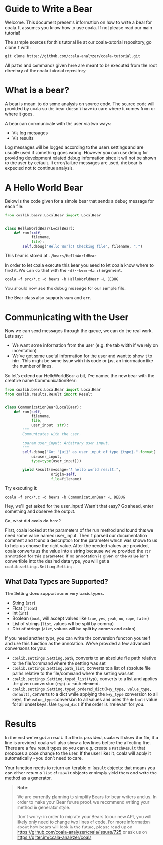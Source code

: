 # Guide to Write a Bear

Welcome. This document presents information on how to write a bear for coala.
It assumes you know how to use coala. If not please read our main tutorial!

The sample sources for this tutorial lie at our coala-tutorial repository, go
clone it with:

```
git clone https://github.com/coala-analyzer/coala-tutorial.git
```

All paths and commands given here are meant to be executed from the root
directory of the coala-tutorial repository.

# What is a bear?

A bear is meant to do some analysis on source code. The source code will
provided by coala so the bear doesn't have to care where it comes from or where
it goes.

A bear can communicate with the user via two ways:

 * Via log messages
 * Via results

Log messages will be logged according to the users settings and are usually
used if something goes wrong. However you can use debug for providing
development related debug information since it will not be shown to the user by
default. If error/failure messages are used, the bear is expected not to
continue analysis.

# A Hello World Bear

Below is the code given for a simple bear that sends a debug message for each
file:

```python
from coalib.bears.LocalBear import LocalBear


class HelloWorldBear(LocalBear):
    def run(self,
            filename,
            file):
        self.debug("Hello World! Checking file", filename, ".")
```

This bear is stored at `./bears/HelloWorldBear`

In order to let coala execute this bear you need to let coala know where to
find it. We can do that with the `-d` (`--bear-dirs`) argument:

`coala -f src/*.c -d bears -b HelloWorldBear -L DEBUG`

You should now see the debug message for our sample file.

The Bear class also supports `warn` and `err`.

# Communicating with the User

Now we can send messages through the queue, we can do the real work. Lets say:

 * We want some information from the user (e.g. the tab width if we rely on
   indentation)
 * We've got some useful information for the user and want to show it to him.
   This might be some issue with his code or just an information like the
   number of lines.

So let's extend our HelloWorldBear a bit, I've named the new bear with the
creative name CommunicationBear:

```python
from coalib.bears.LocalBear import LocalBear
from coalib.results.Result import Result


class CommunicationBear(LocalBear):
    def run(self,
            filename,
            file,
            user_input: str):
        """
        Communicates with the user.

        :param user_input: Arbitrary user input.
        """
        self.debug("Got '{ui}' as user input of type {type}.".format(
            ui=user_input,
            type=type(user_input)))

        yield Result(message="A hello world result.",
                     origin=self,
                     file=filename)
```

Try executing it:

```
coala -f src/*.c -d bears -b CommunicationBear -L DEBUG
```

Hey, we'll get asked for the user_input! Wasn't that easy? Go ahead, enter
something and observe the output.

So, what did coala do here?

First, coala looked at the parameters of the run method and found that we
need some value named user_input. Then it parsed our documentation comment and
found a description for the parameter which was shown to us to help us choose
the right value. After the needed values are provided, coala converts us the
value into a string because we've provided the `str` annotation for this
parameter. If no annotation is given or the value isn't convertible into the
desired data type, you will get a `coalib.settings.Setting.Setting`.

## What Data Types are Supported?

The Setting does support some very basic types:

 * String (`str`)
 * Float (`float`)
 * Int (`int`)
 * Boolean (`bool`, will accept values like `true`, `yes`, `yeah`, `no`,
   `nope`, `false`)
 * List of strings (`list`, values will be split by comma)
 * Dict of strings (`dict`, values will be split by comma and colon)

If you need another type, you can write the conversion function yourself and
use this function as the annotation. We've provided a few advanced conversions
for you:

 * `coalib.settings.Setting.path`, converts to an absolute file path relative
   to the file/command where the setting was set
 * `coalib.settings.Setting.path_list`, converts to a list of absolute file
   paths relative to the file/command where the setting was set
 * `coalib.settings.Setting.typed_list(typ)`, converts to a list and applies
   the given conversion (`typ`) to each element.
 * `coalib.settings.Setting.typed_ordered_dict(key_type, value_type, default)`,
   converts to a dict while applying the `key_type` conversion to all keys, the
   `value_type` conversion to all values and uses the `default` value for all
   unset keys. Use `typed_dict` if the order is irrelevant for you.

# Results

In the end we've got a result. If a file is provided, coala will show the file,
if a line is provided, coala will also show a few lines before the affecting
line. There are a few result types so you can e.g. create a `PatchResult` that
proposes a code change to the user. If the user likes it, coala will apply it
automatically - you don't need to care.

Your function needs to return an iterable of `Result` objects: that means you
can either return a `list` of `Result` objects or simply yield them and write
the method as a generator.

> **Note**:
>
> We are currently planning to simplify Bears for bear writers and us. In order
> to make your Bear future proof, we recommend writing your method in generator
> style.
>
> Don't worry: in order to migrate your Bears to our new API, you will likely
> only need to change two lines of code. For more information about how bears
> will look in the future, please read up on
> <https://github.com/coala-analyzer/coala/issues/725> or ask us on
> <https://gitter.im/coala-analyzer/coala>.
